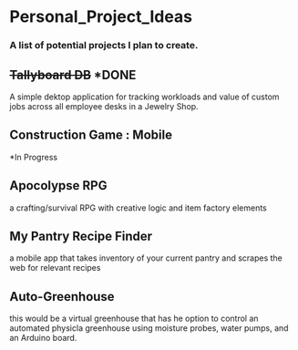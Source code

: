 # Personal_Project_Ideas
### A list of potential projects I plan to create.

## ~~Tallyboard DB~~ *DONE
A simple dektop application for tracking workloads and value of custom jobs across all employee desks in a Jewelry Shop.

## Construction Game : Mobile
*In Progress

## Apocolypse RPG
a crafting/survival RPG with creative logic and item factory elements

## My Pantry Recipe Finder
a mobile app that takes inventory of your current pantry and scrapes the web for relevant recipes

## Auto-Greenhouse
this would be a virtual greenhouse that has he option to control an automated physicla greenhouse using moisture probes, water pumps, and an Arduino board. 


